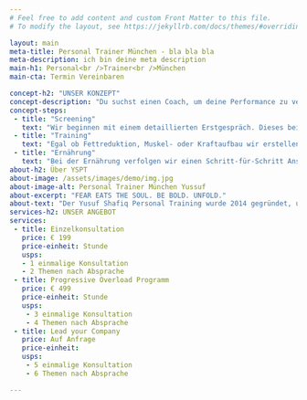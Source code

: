 ```yaml
---
# Feel free to add content and custom Front Matter to this file.
# To modify the layout, see https://jekyllrb.com/docs/themes/#overriding-theme-defaults

layout: main
meta-title: Personal Trainer München - bla bla bla
meta-description: ich bin deine meta description
main-h1: Personal<br />Trainer<br />München
main-cta: Termin Vereinbaren

concept-h2: "UNSER KONZEPT"
concept-description: "Du suchst einen Coach, um deine Performance zu verbessern? Wir unterstützen dich bei deinen Zielen rund um Ernährung, Training und Lifestyle."
concept-steps:
 - title: "Screening"
   text: "Wir beginnen mit einem detaillierten Erstgespräch. Dieses beinhaltet eine Zieldefinierung, Ernährungs- &amp; Schlafanalyse sowie eine Lifestyle-Optimierung."
 - title: "Training"
   text: "Egal ob Fettreduktion, Muskel- oder Kraftaufbau wir erstellen den passenden Trainingsplan für dich. Nach jedem Checkup erhältst du ein neues Trainingsprogramm um bestmöglichen Fortschritt zu gewährleisten."
 - title: "Ernährung"
   text: "Bei der Ernährung verfolgen wir einen Schritt-für-Schritt Ansatz. Dies ist einfacher, effizienter und nachhaltiger. Das bedeutet, wir ändern eine Mahlzeit pro Termin (alle 3-4 Wochen)."
about-h2: Über YSPT
about-image: /assets/images/demo/img.jpg
about-image-alt: Personal Trainer München Yussuf
about-excerpt: "FEAR EATS THE SOUL. BE BOLD. UNFOLD."
about-text: "Der Yusuf Shafiq Personal Training wurde 2014 gegründet, um mit maximaler Effizienz an sein eigenes Ziel zu kommen. Der YSPT geht über das Training hinaus und beinhaltet Lifestyle, Ernährung, Mode, Musik und Events. Unser Ziel ist es das Beste aus dir herauszuholen, uns weiterzuentwickeln und mit Spaß und Freude, Leben zu verbessern. "
services-h2: UNSER ANGEBOT
services:
 - title: Einzelkonsultation
   price: € 199 
   price-einheit: Stunde
   usps:
   - 1 einmalige Konsultation
   - 2 Themen nach Absprache
 - title: Progressive Overload Programm
   price: € 499 
   price-einheit: Stunde
   usps:
    - 3 einmalige Konsultation
    - 4 Themen nach Absprache
 - title: Lead your Company
   price: Auf Anfrage
   price-einheit:
   usps:
    - 5 einmalige Konsultation
    - 6 Themen nach Absprache

---
```

